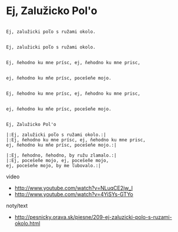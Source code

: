 # Ej, Zalužicko Pol'o

```

Ej, zalužicki poľo s ružami okolo.


Ej, zalužicki poľo s ružami okolo.


Ej, ňehodno ku mne prísc, ej, ňehodno ku mne prisc,


ej, ňehodno ku mňe prísc, pocešeňe mojo.


Ej, ňehodno ku mne prísc, ej, ňehodno ku mne prisc,


ej, ňehodno ku mňe prísc, pocešeňe mojo.

```


```

Ej, Zalužicko Pol'o
 
|:Ej, zalužicki poľo s ružami okolo.:|
|:Ej, ňehodno ku mne prísc, ej, ňehodno ku mne prisc,
ej, ňehodno ku mňe prísc, pocešeňe mojo.:|
 
|:Ej, ňehodno, ňehodno, by ružu zlamalo.:|
|:Ej, pocešeňe mojo, ej, pocešeňe mojo,
ej, pocešeňe mojo, by me ľubovalo.:|

```


video
* http://www.youtube.com/watch?v=NLuqCE2jw_I
* http://www.youtube.com/watch?v=4YiSYs-GTYo

noty/text
* http://pesnicky.orava.sk/piesne/209-ej-zaluzicki-polo-s-ruzami-okolo.html



